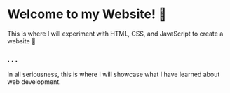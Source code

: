 # Welcome to my Website! 👋
This is where I will experiment with HTML, CSS, and JavaScript to create a website 🤣
### . . . 
In all seriousness, this is where I will showcase what I have learned about web development.
